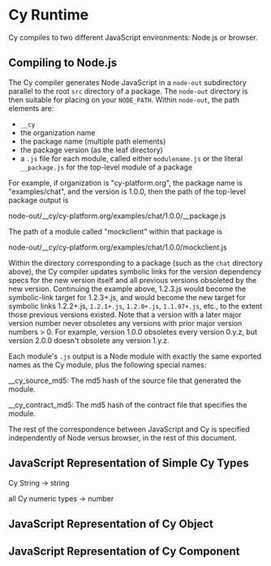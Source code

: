Cy Runtime
==========

Cy compiles to two different JavaScript environments: Node.js or browser.


Compiling to Node.js
--------------------

The Cy compiler generates Node JavaScript in a `node-out` subdirectory parallel to the root `src`
directory of a package. The `node-out` directory is then suitable for placing on your `NODE_PATH`.
Within `node-out`, the path elements are:
* `__cy`
* the organization name
* the package name (multiple path elements)
* the package version (as the leaf directory)
* a `.js` file for each module, called either `modulename.js` or the literal `__package.js` for the top-level module of a package

For example, if organization is "cy-platform.org", the package name is "examples/chat", and the version is 1.0.0, then the path of the top-level package output is 

  node-out/__cy/cy-platform.org/examples/chat/1.0.0/__package.js

The path of a module called "mockclient" within that package is

  node-out/__cy/cy-platform.org/examples/chat/1.0.0/mockclient.js

Within the directory corresponding to a package (such as the `chat` directory above), the Cy
compiler updates symbolic links for the version dependency specs for the new version itself and all
previous versions obsoleted by the new version. Continuing the example above, 1.2.3.js would become
the symbolic-link target for 1.2.3+.js, and would become the new target for symbolic links
1.2.2+.js, `1.2.1+.js`, `1.2.0+.js`, `1.1.97+.js`, etc., to the extent those previous versions
existed.  Note that a version with a later major version number never obsoletes any versions with
prior major version numbers > 0.  For example, version 1.0.0 obsoletes every version 0.y.z, but
version 2.0.0 doesn't obsolete any version 1.y.z.

Each module's `.js` output is a Node module with exactly the same exported names as
the Cy module, plus the following special names:

__cy_source_md5: The md5 hash of the source file that generated the module.

__cy_contract_md5: The md5 hash of the contract file that specifies the module.

The rest of the correspondence between JavaScript and Cy is specified independently of Node versus
browser, in the rest of this document.


JavaScript Representation of Simple Cy Types
--------------------------------------------

Cy String -> string

all Cy numeric types -> number


JavaScript Representation of Cy Object
--------------------------------------


JavaScript Representation of Cy Component
-----------------------------------------
